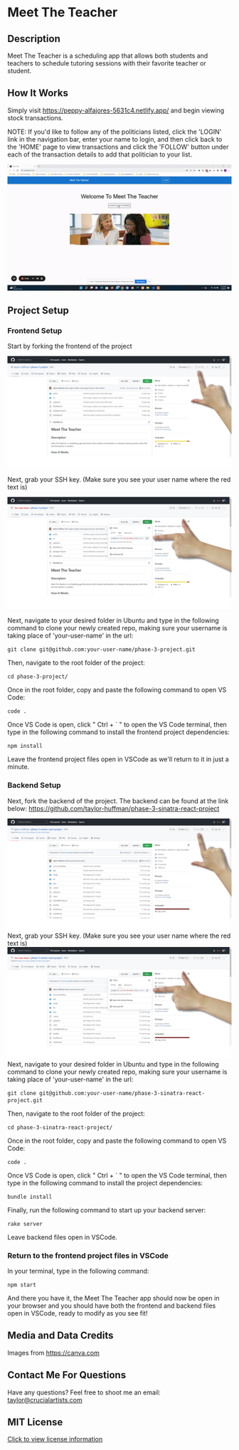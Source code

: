 # Meet The Teacher

## Description
Meet The Teacher is a scheduling app that allows both students and teachers to schedule tutoring sessions with their favorite teacher or student.

## How It Works 
Simply visit https://peppy-alfajores-5631c4.netlify.app/ and begin viewing stock transactions.

NOTE: If you'd like to follow any of the politicians listed, click the 'LOGIN' link in the navigation bar, enter your name to login, and then click back to the 'HOME' page to view transactions and click the 'FOLLOW' button under each of the transaction details to add that politician to your list.

![Meet The Teacher Gif](./src/media/readme/meet-the-teacher-walkthrough.gif)

## Project Setup
### Frontend Setup
Start by forking the frontend of the project

![Fork The Project](./src/media/readme/ph3-forkproject-frontend-1.jpg)

Next, grab your SSH key. (Make sure you see your user name where the red text is)

![Grab SSH Key](./src/media/readme/ph3-forkproject-frontend-2.jpg)

Next, navigate to your desired folder in Ubuntu and type in the following command to clone your newly created repo, making sure your username is taking place of 'your-user-name' in the url:

```
git clone git@github.com:your-user-name/phase-3-project.git
```

Then, navigate to the root folder of the project:

```
cd phase-3-project/
```

Once in the root folder, copy and paste the following command to open VS Code:

```
code .
```

Once VS Code is open, click " Ctrl + ` " to open the VS Code terminal, then type in the following command to install the frontend project dependencies:
```
npm install
```
Leave the frontend project files open in VSCode as we'll return to it in just a minute.
### Backend Setup
Next, fork the backend of the project. The backend can be found at the link below:
https://github.com/taylor-huffman/phase-3-sinatra-react-project

![Fork The Project](./src/media/readme/ph3-forkproject-backend-1.jpg)
Next, grab your SSH key. (Make sure you see your user name where the red text is)
![Grab SSH Key](./src/media/readme/ph3-forkproject-backend-2.jpg)
Next, navigate to your desired folder in Ubuntu and type in the following command to clone your newly created repo, making sure your username is taking place of 'your-user-name' in the url:
```
git clone git@github.com:your-user-name/phase-3-sinatra-react-project.git
```
Then, navigate to the root folder of the project:
```
cd phase-3-sinatra-react-project/
```
Once in the root folder, copy and paste the following command to open VS Code:
```
code .
```
Once VS Code is open, click " Ctrl + ` " to open the VS Code terminal, then type in the following command to install the project dependencies:
```
bundle install
```
Finally, run the following command to start up your backend server:
```
rake server
```
Leave backend files open in VSCode.
### Return to the frontend project files in VSCode
In your terminal, type in the following command:
```
npm start
```
And there you have it, the Meet The Teacher app should now be open in your browser and you should have both the frontend and backend files open in VSCode, ready to modify as you see fit!

## Media and Data Credits
Images from https://canva.com

## Contact Me For Questions
Have any questions? Feel free to shoot me an email: [taylor@crucialartists.com](mailto:taylor@crucialartists.com)

## MIT License
[Click to view license information](./MIT-LICENSE)